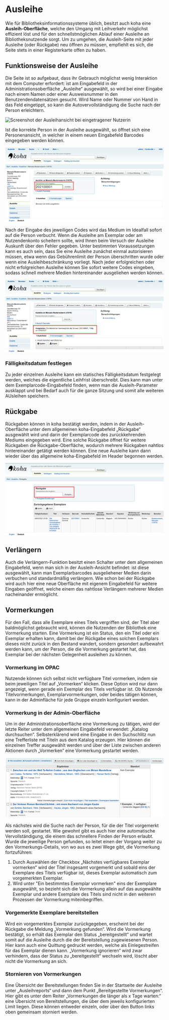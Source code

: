 
# Ausleihe
Wie für Bibliotheksinformationssysteme üblich, besitzt auch koha eine **Ausleih-Oberfläche**, welche den Umgang mit Leihverkehr möglichst effizient löst und für den schnellstmöglichen Ablauf einer Ausleihe an Bibliotheksnutzende sorgt. Um zu umgehen, die Ausleih-Seite mit jeder Ausleihe (oder Rückgabe) neu öffnen zu müssen, empfiehlt es sich, die Seite stets in einer Registerkarte offen zu haben.

## Funktionsweise der Ausleihe
Die Seite ist so aufgebaut, dass ihr Gebrauch möglichst wenig Interaktion mit dem Computer erfordert: ist am Eingabefeld in der Administrationsoberfläche „Ausleihe“ ausgewählt, so wird bei einer Eingabe nach einem Namen oder einer Ausweisnummer in den Benutzendendatensätzen gesucht. Wird Name oder Nummer von Hand in das Feld eingetippt, so kann die Autovervollständigung die Suche nach der Person erleichtern.  

![Screenshot der Ausleihansicht bei eingetragener Nutzerin](../Images/aw_ausleihe_nutzerin_ausgewählt.PNG)  

Ist die korrekte Person in der Ausleihe ausgewählt, so öffnet sich eine Personenansicht, in welcher in einem neuen Eingabefeld Barcodes eingegeben werden können.  

![Screenshot der Ausleihansicht bei Eingabe des Exemplarbarcodes](../Images/aw_ausleihe_exemplarbarcode_eingabe.PNG)  

Nach der Eingabe des jeweiligen Codes wird das Medium im Idealfall sofort auf die Person verbucht. Wenn die Ausleihe am Exemplar oder am Nutzendenkonto scheitern sollte, wird Ihnen beim Versuch der Ausleihe Auskunft über den Fehler gegeben. Unter bestimmten Voraussetzungen kann es auch sein, dass Sie eine Ausleihe zunächst einmal autorisieren müssen, etwa wenn das Gebührenlimit der Person überschritten wurde oder wenn eine Ausleihbeschränkung vorliegt. Nach jeder erfolgreichen oder nicht erfolgreichen Ausleihe können Sie sofort weitere Codes eingeben, sodass schnell mehrere Medien hintereinander ausgeliehen werden können.  

![Screenshot der Ausleihansicht bei einer erfolgreichen Ausleihe](../Images/aw_ausleihe_fertig.PNG)  


### Fälligkeitsdatum festlegen
Zu jeder einzelnen Ausleihe kann ein statisches Fälligkeitsdatum festgelegt werden, welches die eigentliche Leihfrist überschreibt. Dies kann man unter dem Exemplarcode-Eingabefeld finden, wenn man die Ausleih-Parameter ausklappt und bei Bedarf auch für die ganze Sitzung und somit alle weiteren AUsleihen speichern.

## Rückgabe
Rückgaben können in koha bestätigt werden, indem in der Ausleih-Oberfläche unter dem allgemeinen koha-Eingabefeld „Rückgabe“ ausgewählt wird und darin der Exemplarcode des zurückkehrenden Mediums eingegeben wird. Eine solche Rückgabe öffnet für weitere Rückgaben die Rückgabe-Oberfläche, wodurch mehrere Rückgaben nahtlos hintereinander getätigt werden können. Eine neue Ausleihe kann dann wieder über das allgemeine koha-Eingabefeld im Header begonnen werden.  

![Screenshot der Ausleihansicht bei Rückgabe](../Images/aw_rueckgabe_default.PNG)

## Verlängern
Auch die Verlängern-Funktion besitzt einen Schalter unter dem allgemeinen Eingabefeld, wenn man sich in der Ausleih-Ansicht befindet: ist diese ausgewählt, kann man Exemplarbarcodes ausgeliehener Medien darin verbuchen und standardmäßig verlängern. Wie schon bei der Rückgabe wird auch hier eine neue Oberfläche mit eigenem Eingabefeld für weitere Eingaben geöffnet, welche einem das nahtlose Verlängern mehrerer Medien nacheinander ermöglicht.

## Vormerkungen
Für den Fall, dass alle Exemplare eines Titels vergriffen sind, der Titel aber baldmöglichst gebraucht wird, können die Nutzenden der Bibliothek eine Vormerkung starten. Eine Vormerkung ist ein Status, den ein Titel oder ein Exemplar erhalten kann, damit bei der Rückgabe eines solchen Exemplars dieses nicht zurück in den Bestand wandert, sondern gesondert aufbewahrt werden kann, um der Person, die die Vormerkung gestartet hat, das Exemplar bei der nächsten Gelegenheit ausleihen zu können.
### Vormerkung im OPAC
Nutzende können sich selbst nicht verfügbare Titel vormerken, indem sie beim jeweiligen Titel auf „Vormerken“ klicken. Diese Option wird nur dann angezeigt, wenn gerade ein Exemplar des Titels verfügbar ist. Ob Nutzende Titelvormerkungen, Exemplarvormerkungen, oder beides tätigen können, kann in der Adminfläche für jede Gruppe einzeln konfiguriert werden.
### Vormerkung in der Admin-Oberfläche
Um in der Administrationsoberfläche eine Vormerkung zu tätigen, wird der letzte Reiter unter dem allgemeinen Eingabefeld verwendet: „Katalog durchsuchen“. Selbsterklärend wird eine Eingabe in den Suchschlitz nun eine Trefferliste mit Titeln aus dem Katalog erzeugen. Hier können die einzelnen Treffer ausgewählt werden und über der Liste zwischen anderen Aktionen durch „Vormerken“ eine Vormerkung gestartet werden.  

![Screenshot der Trefferliste bei einer Katalogsuche in der Ausleihe](../Images/aw_vormerkung_trefferliste.PNG)  

Als nächstes wird die Suche nach der Person, für die der Titel vorgemerkt werden soll, gestartet. Wie gewohnt gibt es auch hier eine automatische Vervollständigung, die einem das schnellere Finden der Person erlaubt.
Wurde die jeweilige Person gefunden, so leitet einen der Vorgang weiter zu den Vormerkungs-Details, von wo aus es zwei Wege gibt, die Vormerkung fortzuführen:
1. Durch Auswählen der Checkbox „Nächstes verfügbares Exemplar vormerken“ wird der Titel insgesamt vorgemerkt und sobald eins der Exemplare des Titels verfügbar ist, dieses Exemplar automatisch zum vorgemerkten Exemplar.
2. Wird unter "Ein bestimmtes Exemplar vormerken" eins der Exemplare ausgewählt, so bezieht sich die Vormerkung allein auf das ausgewählte Exemplar und andere Exemplare des Titels sind nicht in den weiteren Prozessen der Vormerkung miteinbegriffen.

### Vorgemerkte Exemplare bereitstellen
Wird ein vorgemerktes Exemplar zurückgegeben, erscheint bei der Rückgabe die Meldung „Vormerkung gefunden“. Wird die Vormerkung bestätigt, so erhält das Exemplar den Status „bereitgestellt“ und wartet somit auf die Ausleihe durch die der Bereitstellung zugewiesenen Person. Hier kann auch eine Quittung gedruckt werden, welche als Einlegestreifen für das Exemplar dienen kann.
„Vormerkung ignorieren“ wird zwar verhindern, dass der Status zu „bereitgestellt“ wechseln wird, löscht aber nicht die Vormerkung an sich.

### Stornieren von Vormerkungen
Eine Übersicht der Bereitstellungen finden Sie in der Startseite der Ausleihe unter „Ausleihreports“ und dann dem Punkt „Bereitgestellte Vormerkungen“. Hier gibt es unter dem Reiter „Vormerkungen die länger als x Tage warten:“ eine Übersicht von Bereitstellungen, die über dem jeweils konfigurierten Limit liegen. Diese können entweder einzeln, oder über den Button links oben gemeinsam storniert werden.
